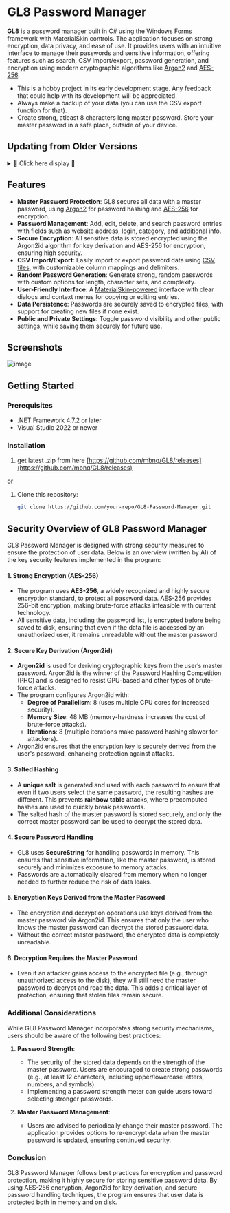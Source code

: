 # GL8 Password Manager

**GL8** is a password manager built in C# using the Windows Forms framework with MaterialSkin controls. The application focuses on strong encryption, data privacy, and ease of use. It provides users with an intuitive interface to manage their passwords and sensitive information, offering features such as search, CSV import/export, password generation, and encryption using modern cryptographic algorithms like [Argon2](https://en.wikipedia.org/wiki/Argon2) and [AES-256](https://en.wikipedia.org/wiki/Advanced_Encryption_Standard).

- This is a hobby project in its early development stage. Any feedback that could help with its development will be appreciated.
- Always make a backup of your data (you can use the CSV export function for that).
- Create strong, atleast 8 characters long master password. Store your master password in a safe place, outside of your device.

## Updating from Older Versions
<details>
<summary>💾 Click here display 💾</summary>
To update your application from an older version, please follow these steps:

1. **Backup Your Data:**

   - Open the application and navigate to **Settings**.
   - Click on **Backup** to create a backup of your current data.

2. **Export Data as CSV:**

   - While still in **Settings**, select **Export as .csv**.
   - Save the exported `.csv` file to a safe and easily accessible location.

3. **Prepare for the New Version:**

   - Close the application if it's running.
   - Navigate to your application installation directory.
   - **Important:** Delete all files **except** the **Backup** folder. This ensures your backup remains intact.

4. **Install the New Version:**

   - Download and unzip the latest version of the application into your installation directory.

5. **Import Your Data:**

   - Launch the updated application.
   - Go to **Settings** and select **Import**.
   - Choose the `.csv` file you exported earlier.
   - **Note:** When prompted, select **semicolon** as the delimiter during the import process.

6. **Clean Up:**

   - After confirming that your data has been successfully imported, you should delete the `.csv` file.
   - To permanently delete the file on Windows, select it and press **Shift + Delete**.

**Additional Tips:**

- It's recommended to keep a copy of the `.csv` file until you're certain everything is working correctly.
- If you encounter any issues during the update process, consider restoring from the **Backup** folder using your old program version or contact me for assistance.
</details>

## Features

- **Master Password Protection**: GL8 secures all data with a master password, using [Argon2](https://en.wikipedia.org/wiki/Argon2) for password hashing and [AES-256](https://en.wikipedia.org/wiki/Advanced_Encryption_Standard) for encryption.
- **Password Management**: Add, edit, delete, and search password entries with fields such as website address, login, category, and additional info.
- **Secure Encryption**: All sensitive data is stored encrypted using the Argon2id algorithm for key derivation and AES-256 for encryption, ensuring high security.
- **CSV Import/Export**: Easily import or export password data using [CSV files](https://en.wikipedia.org/wiki/Comma-separated_values), with customizable column mappings and delimiters.
- **Random Password Generation**: Generate strong, random passwords with custom options for length, character sets, and complexity.
- **User-Friendly Interface**: A [MaterialSkin-powered](https://www.nuget.org/packages/MaterialSkin.2) interface with clear dialogs and context menus for copying or editing entries.
- **Data Persistence**: Passwords are securely saved to encrypted files, with support for creating new files if none exist.
- **Public and Private Settings**: Toggle password visibility and other public settings, while saving them securely for future use.

## Screenshots

![image](https://github.com/user-attachments/assets/5cda2902-f6c0-46cd-ab1a-cc8922a7a9e0)

## Getting Started

### Prerequisites
- .NET Framework 4.7.2 or later
- Visual Studio 2022 or newer

### Installation

1. get latest .zip from here [https://github.com/mbnq/GL8/releases](https://github.com/mbnq/GL8/releases)

or

1. Clone this repository:
   ```sh
   git clone https://github.com/your-repo/GL8-Password-Manager.git

## **Security Overview of GL8 Password Manager**

GL8 Password Manager is designed with strong security measures to ensure the protection of user data. Below is an overview (written by AI) of the key security features implemented in the program:

#### **1. Strong Encryption (AES-256)**
   - The program uses **AES-256**, a widely recognized and highly secure encryption standard, to protect all password data. AES-256 provides 256-bit encryption, making brute-force attacks infeasible with current technology.
   - All sensitive data, including the password list, is encrypted before being saved to disk, ensuring that even if the data file is accessed by an unauthorized user, it remains unreadable without the master password.

#### **2. Secure Key Derivation (Argon2id)**
   - **Argon2id** is used for deriving cryptographic keys from the user’s master password. Argon2id is the winner of the Password Hashing Competition (PHC) and is designed to resist GPU-based and other types of brute-force attacks.
   - The program configures Argon2id with:
     - **Degree of Parallelism**: 8 (uses multiple CPU cores for increased security).
     - **Memory Size**: 48 MB (memory-hardness increases the cost of brute-force attacks).
     - **Iterations**: 8 (multiple iterations make password hashing slower for attackers).
   - Argon2id ensures that the encryption key is securely derived from the user's password, enhancing protection against attacks.

#### **3. Salted Hashing**
   - A **unique salt** is generated and used with each password to ensure that even if two users select the same password, the resulting hashes are different. This prevents **rainbow table** attacks, where precomputed hashes are used to quickly break passwords.
   - The salted hash of the master password is stored securely, and only the correct master password can be used to decrypt the stored data.

#### **4. Secure Password Handling**
   - GL8 uses **SecureString** for handling passwords in memory. This ensures that sensitive information, like the master password, is stored securely and minimizes exposure to memory attacks.
   - Passwords are automatically cleared from memory when no longer needed to further reduce the risk of data leaks.

#### **5. Encryption Keys Derived from the Master Password**
   - The encryption and decryption operations use keys derived from the master password via Argon2id. This ensures that only the user who knows the master password can decrypt the stored password data.
   - Without the correct master password, the encrypted data is completely unreadable.

#### **6. Decryption Requires the Master Password**
   - Even if an attacker gains access to the encrypted file (e.g., through unauthorized access to the disk), they will still need the master password to decrypt and read the data. This adds a critical layer of protection, ensuring that stolen files remain secure.

### **Additional Considerations**

While GL8 Password Manager incorporates strong security mechanisms, users should be aware of the following best practices:

1. **Password Strength**:
   - The security of the stored data depends on the strength of the master password. Users are encouraged to create strong passwords (e.g., at least 12 characters, including upper/lowercase letters, numbers, and symbols).
   - Implementing a password strength meter can guide users toward selecting stronger passwords.

2. **Master Password Management**:
   - Users are advised to periodically change their master password. The application provides options to re-encrypt data when the master password is updated, ensuring continued security.

### **Conclusion**
GL8 Password Manager follows best practices for encryption and password protection, making it highly secure for storing sensitive password data. By using AES-256 encryption, Argon2id for key derivation, and secure password handling techniques, the program ensures that user data is protected both in memory and on disk.

